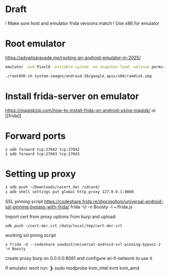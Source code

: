 # Draft

! Make sure host and emulator frida versions match
! Use x86 for emulator
# Root emulator
https://advaitsaravade.me/rooting-an-android-emulator-in-2025/

```bash
emulator -avd Pixel8 -writable-system -no-snapshot-load -selinux permissive

./rootAVD.sh system-images/android-30/google_apis/x86/ramdisk.img
```

# Install frida-server on emulator
https://magiskzip.com/how-to-install-frida-on-android-using-magisk/
or
[[frida]]

# Forward ports
```
❯ adb forward tcp:27042 tcp:27042
❯ adb forward tcp:27043 tcp:27043
```
# Setting up proxy
```bash
❯ adb push ~/Downloads/cacert.der /sdcard/ 
❯ adb shell settings put global http_proxy 127.0.0.1:8080
```

SSL pinning script
https://codeshare.frida.re/@pcipolloni/universal-android-ssl-pinning-bypass-with-frida/
frida -U -n Boosty -l ~/frida.js


Import cert from proxy options from burp and upload:
```
adb push ~/cert-der.crt /data/local/tmp/cert-der.crt
```

working ssl pining script
```
❯ frida -U --codeshare sowdust/universal-android-ssl-pinning-bypass-2 -n Boosty 
```
create proxy burp on 0.0.0.0:8081 and configure wi-fi network to use it


If emulator wont run:
❯ sudo modprobe kvm_intel kvm kvm_amd